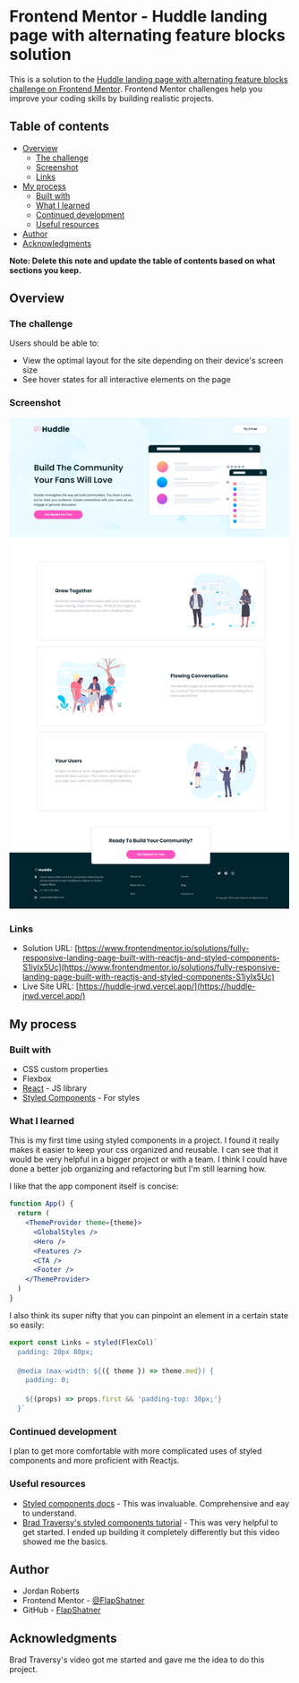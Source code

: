 # Frontend Mentor - Huddle landing page with alternating feature blocks solution

This is a solution to the [Huddle landing page with alternating feature blocks challenge on Frontend Mentor](https://www.frontendmentor.io/challenges/huddle-landing-page-with-alternating-feature-blocks-5ca5f5981e82137ec91a5100). Frontend Mentor challenges help you improve your coding skills by building realistic projects. 

## Table of contents

- [Overview](#overview)
  - [The challenge](#the-challenge)
  - [Screenshot](#screenshot)
  - [Links](#links)
- [My process](#my-process)
  - [Built with](#built-with)
  - [What I learned](#what-i-learned)
  - [Continued development](#continued-development)
  - [Useful resources](#useful-resources)
- [Author](#author)
- [Acknowledgments](#acknowledgments)

**Note: Delete this note and update the table of contents based on what sections you keep.**

## Overview

### The challenge

Users should be able to:

- View the optimal layout for the site depending on their device's screen size
- See hover states for all interactive elements on the page

### Screenshot

<img src='./screenshot.png' width='500'>


### Links

- Solution URL: [https://www.frontendmentor.io/solutions/fully-responsive-landing-page-built-with-reactjs-and-styled-components-S1iyIx5Uc](https://www.frontendmentor.io/solutions/fully-responsive-landing-page-built-with-reactjs-and-styled-components-S1iyIx5Uc)
- Live Site URL: [https://huddle-jrwd.vercel.app/](https://huddle-jrwd.vercel.app/)

## My process

### Built with

- CSS custom properties
- Flexbox
- [React](https://reactjs.org/) - JS library
- [Styled Components](https://styled-components.com/) - For styles



### What I learned

This is my first time using styled components in a project. I found it really makes it easier to keep your css organized and reusable. I can see that it would be very helpful in a bigger project or with a team. I think I could have done a better job organizing and refactoring but I'm still learning how. 

I like that the app component itself is concise:

```jsx
function App() {
  return (
    <ThemeProvider theme={theme}>
      <GlobalStyles />
      <Hero />
      <Features />
      <CTA />
      <Footer />
    </ThemeProvider>
  )
}
```
I also think its super nifty that you can pinpoint an element in a certain state so easily:

```js
export const Links = styled(FlexCol)`
  padding: 20px 80px;

  @media (max-width: ${({ theme }) => theme.med}) {
    padding: 0;

    ${(props) => props.first && 'padding-top: 30px;'}
  }`
  ```



### Continued development

I plan to get more comfortable with more complicated uses of styled components and more proficient with Reactjs. 

### Useful resources

- [Styled components docs](https://styled-components.com/docs) - This was invaluable. Comprehensive and eay to understand. 
- [Brad Traversy's styled components tutorial](https://youtu.be/02zO0hZmwnw) - This was very helpful to get started. I ended up building it completely differently but this video showed me the basics.



## Author

- Jordan Roberts
- Frontend Mentor - [@FlapShatner](https://www.frontendmentor.io/profile/FlapShatner)
- GitHub - [FlapShatner](https://github.com/FlapShatner)



## Acknowledgments

Brad Traversy's video got me started and gave me the idea to do this project.
